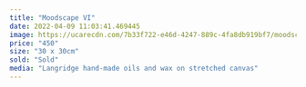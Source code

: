 ```yaml
---
title: "Moodscape VI"
date: 2022-04-09 11:03:41.469445
image: https://ucarecdn.com/7b33f722-e46d-4247-889c-4fa8db919bf7/moodscape-vi.jpg
price: "450"
size: "30 x 30cm"
sold: "Sold"
media: "Langridge hand-made oils and wax on stretched canvas"
---
```


